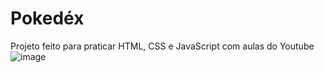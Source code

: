 # Pokedéx 
Projeto feito para praticar HTML, CSS e JavaScript com aulas do Youtube
![image](https://github.com/user-attachments/assets/283488d1-7391-4b82-8650-ba3cba619b23)

